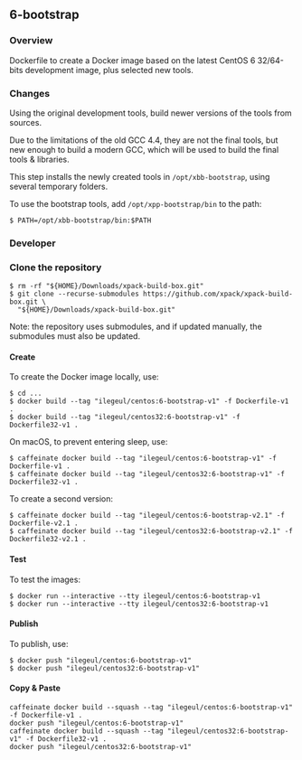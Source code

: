 ## 6-bootstrap

### Overview

Dockerfile to create a Docker image based on the latest CentOS 6 32/64-bits development image, plus selected new tools.

### Changes

Using the original development tools, build newer versions of the tools from sources. 

Due to the limitations of the old GCC 4.4, they are not the final tools, but new enough to build a modern GCC, which will be used to build the final tools & libraries.

This step installs the newly created tools in `/opt/xbb-bootstrap`, using several temporary folders.

To use the bootstrap tools, add `/opt/xpp-bootstrap/bin` to the path:

```console
$ PATH=/opt/xbb-bootstrap/bin:$PATH
```

### Developer

### Clone the repository

```console
$ rm -rf "${HOME}/Downloads/xpack-build-box.git"
$ git clone --recurse-submodules https://github.com/xpack/xpack-build-box.git \
  "${HOME}/Downloads/xpack-build-box.git"
```

Note: the repository uses submodules, and if updated manually, the 
submodules must also be updated.

#### Create

To create the Docker image locally, use:

```console
$ cd ...
$ docker build --tag "ilegeul/centos:6-bootstrap-v1" -f Dockerfile-v1 .
$ docker build --tag "ilegeul/centos32:6-bootstrap-v1" -f Dockerfile32-v1 .
```

On macOS, to prevent entering sleep, use:

```console
$ caffeinate docker build --tag "ilegeul/centos:6-bootstrap-v1" -f Dockerfile-v1 .
$ caffeinate docker build --tag "ilegeul/centos32:6-bootstrap-v1" -f Dockerfile32-v1 .
```

To create a second version:

```console
$ caffeinate docker build --tag "ilegeul/centos:6-bootstrap-v2.1" -f Dockerfile-v2.1 .
$ caffeinate docker build --tag "ilegeul/centos32:6-bootstrap-v2.1" -f Dockerfile32-v2.1 .
```

#### Test

To test the images:

```console
$ docker run --interactive --tty ilegeul/centos:6-bootstrap-v1
$ docker run --interactive --tty ilegeul/centos32:6-bootstrap-v1
```

#### Publish

To publish, use:

```console
$ docker push "ilegeul/centos:6-bootstrap-v1"
$ docker push "ilegeul/centos32:6-bootstrap-v1"
```

#### Copy & Paste

```
caffeinate docker build --squash --tag "ilegeul/centos:6-bootstrap-v1" -f Dockerfile-v1 .
docker push "ilegeul/centos:6-bootstrap-v1"
caffeinate docker build --squash --tag "ilegeul/centos32:6-bootstrap-v1" -f Dockerfile32-v1 .
docker push "ilegeul/centos32:6-bootstrap-v1"

```